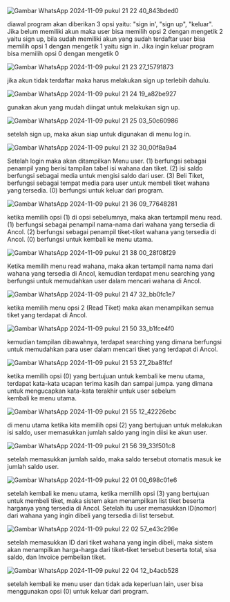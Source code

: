 ![Gambar WhatsApp 2024-11-09 pukul 21 22 40_843bded0](https://github.com/user-attachments/assets/9263dedf-386c-49f4-ae5b-7fbecf8d4b9c)

diawal program akan diberikan 3 opsi yaitu: "sign in', "sign up", "keluar". Jika belum memiliki akun maka user bisa memilih opsi 2 dengan mengetik 2 yaitu sign up, bila sudah memiliki akun yang sudah terdaftar user bisa memilih opsi 1 dengan mengetik 1 yaitu sign in. Jika ingin keluar program bisa memilih opsi 0 dengan mengetik 0


![Gambar WhatsApp 2024-11-09 pukul 21 23 27_15791873](https://github.com/user-attachments/assets/7985b4a6-c42b-4311-b7ab-af47a936f5c2)

jika akun tidak terdaftar maka harus melakukan sign up terlebih dahulu.


![Gambar WhatsApp 2024-11-09 pukul 21 24 19_a82be927](https://github.com/user-attachments/assets/6e90b348-c86e-4d7f-9c8c-784bc7432297)

gunakan akun yang mudah diingat untuk melakukan sign up.


![Gambar WhatsApp 2024-11-09 pukul 21 25 03_50c60986](https://github.com/user-attachments/assets/cd7bc410-d561-4cf7-a387-8402efe6f0a5)

setelah sign up, maka akun siap untuk digunakan di menu log in.


![Gambar WhatsApp 2024-11-09 pukul 21 32 30_00f8a9a4](https://github.com/user-attachments/assets/74b5a526-abf5-4bf9-8eab-e17e3172c4bc)

Setelah login maka akan ditampilkan Menu user. (1) berfungsi sebagai penampil yang berisi tampilan tabel isi wahana dan tiket. (2) isi saldo berfungsi sebagai media untuk mengisi saldo dari user. (3) Beli Tiket, berfungsi sebagai tempat media para user untuk membeli tiket wahana yang tersedia. (0) berfungsi untuk keluar dari program.


![Gambar WhatsApp 2024-11-09 pukul 21 36 09_77648281](https://github.com/user-attachments/assets/19d8a5d8-b643-4560-a289-f71032f2104a)

ketika memilih opsi (1) di opsi sebelumnya, maka akan tertampil menu read. (1) berfungsi sebagai penampil nama-nama dari wahana yang tersedia di Ancol. (2) berfungsi sebagai penampil tiket-tiket wahana yang tersedia di Ancol. (0) berfungsi untuk kembali ke menu utama.


![Gambar WhatsApp 2024-11-09 pukul 21 38 00_28f08f29](https://github.com/user-attachments/assets/2a5af910-0a1a-4885-94b7-590a1bafb10a)

Ketika memilih menu read wahana, maka akan tertampil nama nama dari wahana yang tersedia di Ancol, kemudian terdapat menu searching yang berfungsi untuk memudahkan user dalam mencari wahana di Ancol.


![Gambar WhatsApp 2024-11-09 pukul 21 47 32_bb0fc1e7](https://github.com/user-attachments/assets/3f09e2ae-1032-4b46-8573-cc15db4f3e44)

ketika memilih menu opsi 2 (Read Tiket) maka akan menampilkan semua tiket yang terdapat di Ancol.


![Gambar WhatsApp 2024-11-09 pukul 21 50 33_b1fce4f0](https://github.com/user-attachments/assets/6cc2b893-b559-4cdb-9597-186df5eacb5a)

kemudian tampilan dibawahnya, terdapat searching yang dimana berfungsi untuk memudahkan para user dalam mencari tiket yang terdapat di Ancol.


![Gambar WhatsApp 2024-11-09 pukul 21 53 27_2ba81fcf](https://github.com/user-attachments/assets/b7b635a4-1e0a-40d0-b082-aa9920060dd9)

ketika memilih opsi (0) yang bertujuan untuk kembali ke menu utama, terdapat kata-kata ucapan terima kasih dan sampai jumpa. yang dimana untuk mengucapkan kata-kata terakhir untuk user sebelum kembali ke menu utama.


![Gambar WhatsApp 2024-11-09 pukul 21 55 12_42226ebc](https://github.com/user-attachments/assets/b30f1c1e-d8c9-4172-9bdd-42b002c68adf)

di menu utama ketika kita memilih opsi (2) yang bertujuan untuk melakukan isi saldo, user memasukkan jumlah saldo yang ingin diisi ke akun user.


![Gambar WhatsApp 2024-11-09 pukul 21 56 39_33f501c8](https://github.com/user-attachments/assets/9c9c5a11-92e1-49d2-991c-9f93db89a0ac)

setelah memasukkan jumlah saldo, maka saldo tersebut otomatis masuk ke jumlah saldo user.


![Gambar WhatsApp 2024-11-09 pukul 22 01 00_698c01e6](https://github.com/user-attachments/assets/e11d97a7-a054-4624-a41a-d24bb26933ba)

setelah kembali ke menu utama, ketika memilih opsi (3) yang bertujuan untuk membeli tiket, maka sistem akan menampilkan list tiket beserta harganya yang tersedia di Ancol. Setelah itu user memasukkan ID(nomor) dari wahana yang ingin dibeli yang tersedia di list tersebut.


![Gambar WhatsApp 2024-11-09 pukul 22 02 57_e43c296e](https://github.com/user-attachments/assets/34e8fafe-22ca-48a0-90ee-03cff142ba0d)

setelah memasukkan ID dari tiket wahana yang ingin dibeli, maka sistem akan menampilkan harga-harga dari tiket-tiket tersebut beserta total, sisa saldo, dan Invoice pembelian tiket.


![Gambar WhatsApp 2024-11-09 pukul 22 04 12_b4acb528](https://github.com/user-attachments/assets/00044e0f-ff7b-4daa-beda-d4c9598655bc)

setelah kembali ke menu user dan tidak ada keperluan lain, user bisa menggunakan opsi (0) untuk keluar dari program.
